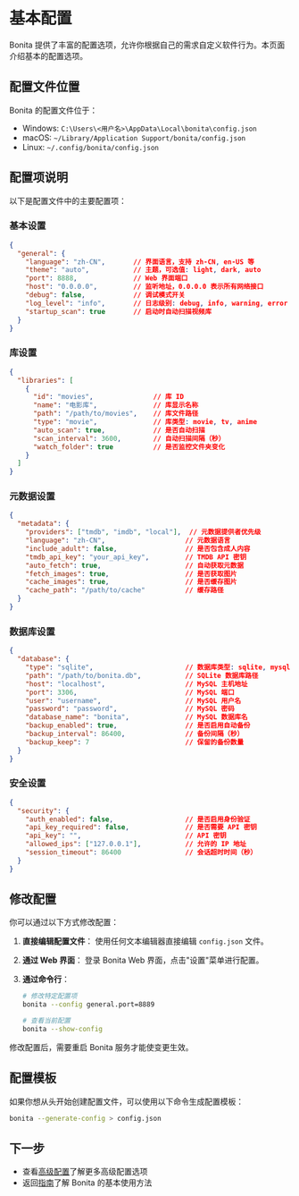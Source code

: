 # 基本配置

Bonita 提供了丰富的配置选项，允许你根据自己的需求自定义软件行为。本页面介绍基本的配置选项。

## 配置文件位置

Bonita 的配置文件位于：

- Windows: `C:\Users\<用户名>\AppData\Local\bonita\config.json`
- macOS: `~/Library/Application Support/bonita/config.json`
- Linux: `~/.config/bonita/config.json`

## 配置项说明

以下是配置文件中的主要配置项：

### 基本设置

```json
{
  "general": {
    "language": "zh-CN",       // 界面语言，支持 zh-CN, en-US 等
    "theme": "auto",           // 主题，可选值: light, dark, auto
    "port": 8888,              // Web 界面端口
    "host": "0.0.0.0",         // 监听地址，0.0.0.0 表示所有网络接口
    "debug": false,            // 调试模式开关
    "log_level": "info",       // 日志级别: debug, info, warning, error
    "startup_scan": true       // 启动时自动扫描视频库
  }
}
```

### 库设置

```json
{
  "libraries": [
    {
      "id": "movies",               // 库 ID
      "name": "电影库",              // 库显示名称
      "path": "/path/to/movies",    // 库文件路径
      "type": "movie",              // 库类型: movie, tv, anime
      "auto_scan": true,            // 是否自动扫描
      "scan_interval": 3600,        // 自动扫描间隔（秒）
      "watch_folder": true          // 是否监控文件夹变化
    }
  ]
}
```

### 元数据设置

```json
{
  "metadata": {
    "providers": ["tmdb", "imdb", "local"],  // 元数据提供者优先级
    "language": "zh-CN",                    // 元数据语言
    "include_adult": false,                 // 是否包含成人内容
    "tmdb_api_key": "your_api_key",         // TMDB API 密钥
    "auto_fetch": true,                     // 自动获取元数据
    "fetch_images": true,                   // 是否获取图片
    "cache_images": true,                   // 是否缓存图片
    "cache_path": "/path/to/cache"          // 缓存路径
  }
}
```

### 数据库设置

```json
{
  "database": {
    "type": "sqlite",                       // 数据库类型: sqlite, mysql
    "path": "/path/to/bonita.db",           // SQLite 数据库路径
    "host": "localhost",                    // MySQL 主机地址
    "port": 3306,                           // MySQL 端口
    "user": "username",                     // MySQL 用户名
    "password": "password",                 // MySQL 密码
    "database_name": "bonita",              // MySQL 数据库名
    "backup_enabled": true,                 // 是否启用自动备份
    "backup_interval": 86400,               // 备份间隔（秒）
    "backup_keep": 7                        // 保留的备份数量
  }
}
```

### 安全设置

```json
{
  "security": {
    "auth_enabled": false,                  // 是否启用身份验证
    "api_key_required": false,              // 是否需要 API 密钥
    "api_key": "",                          // API 密钥
    "allowed_ips": ["127.0.0.1"],           // 允许的 IP 地址
    "session_timeout": 86400                // 会话超时时间（秒）
  }
}
```

## 修改配置

你可以通过以下方式修改配置：

1. **直接编辑配置文件**：
   使用任何文本编辑器直接编辑 `config.json` 文件。

2. **通过 Web 界面**：
   登录 Bonita Web 界面，点击"设置"菜单进行配置。

3. **通过命令行**：
   ```bash
   # 修改特定配置项
   bonita --config general.port=8889
   
   # 查看当前配置
   bonita --show-config
   ```

修改配置后，需要重启 Bonita 服务才能使变更生效。

## 配置模板

如果你想从头开始创建配置文件，可以使用以下命令生成配置模板：

```bash
bonita --generate-config > config.json
```

## 下一步

- 查看[高级配置](./advanced.md)了解更多高级配置选项
- 返回[指南](../guide/)了解 Bonita 的基本使用方法 
